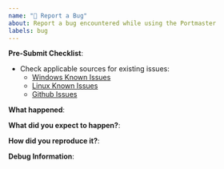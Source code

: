 ```yaml
---
name: "🐞 Report a Bug"
about: Report a bug encountered while using the Portmaster
labels: bug
---
```


<!--
Please disclose security related issues privately to support@safing.io.
-->

**Pre-Submit Checklist**:

- Check applicable sources for existing issues:
  - [Windows Known Issues](https://docs.safing.io/portmaster/install/windows#known-issues)
  - [Linux Known Issues](https://docs.safing.io/portmaster/install/linux#compatibility)
  - [Github Issues](https://github.com/safing/portmaster/issues?q=is%3Aissue+label%3Abug)

**What happened**:



**What did you expect to happen?**:



**How did you reproduce it?**:



**Debug Information**:

<!--
Paste debug information below:
- General issue: Click on "Copy Debug Information" on the Settings page.
- App related issue: Click on "Copy Debug Information" in the dropdown menu of an app in the Monitor view.

⚠ Please remove sensitive/private information from the "Unexpected Logs" and "Network Connections" sections.
This is easiest to do in the preview mode.

Additional logs can be found here:
- Linux: `/var/lib/portmaster/logs`
- Windows: `%PROGRAMDATA%\Safing\Portmaster\logs`
-->
